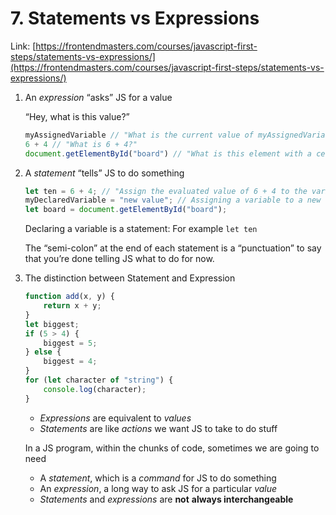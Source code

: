 # 7. Statements vs Expressions

Link: [https://frontendmasters.com/courses/javascript-first-steps/statements-vs-expressions/](https://frontendmasters.com/courses/javascript-first-steps/statements-vs-expressions/)

1. An *expression* “asks” JS for a value
    
    “Hey, what is this value?”
    
    ```jsx
    myAssignedVariable // "What is the current value of myAssignedVariable?"
    6 + 4 // "What is 6 + 4?"
    document.getElementById("board") // "What is this element with a certain ID?"
    ```
    
2. A *statement* “tells” JS to do something
    
    ```jsx
    let ten = 6 + 4; // "Assign the evaluated value of 6 + 4 to the variable 'ten'"
    myDeclaredVariable = "new value"; // Assigning a variable to a new value
    let board = document.getElementById("board");
    ```
    
    Declaring a variable is a statement: For example `let ten`
    
    The “semi-colon” at the end of each statement is a “punctuation” to say that you’re done telling JS what to do for now.
    

1. The distinction between Statement and Expression
    
    ```jsx
    function add(x, y) {
        return x + y;
    }
    let biggest;
    if (5 > 4) {
        biggest = 5;
    } else {
        biggest = 4;
    }
    for (let character of "string") {
        console.log(character);
    }
    ```
    
    - *Expressions* are equivalent to *values*
    - *Statements* are like *actions* we want JS to take to do stuff
    
    In a JS program, within the chunks of code, sometimes we are going to need
    
    - A *statement*, which is a *command* for JS to do something
    - An *expression*, a long way to ask JS for a particular *value*
    - *Statements* and *expressions* are **not** **always interchangeable**